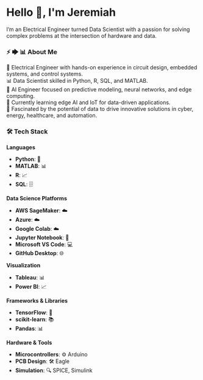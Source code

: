 # Hello 👋, I'm Jeremiah

I’m an Electrical Engineer turned Data Scientist with a passion for solving complex problems at the intersection of hardware and data.

### ⚡ 🡆 📊 About Me
🔋 Electrical Engineer with hands-on experience in circuit design, embedded systems, and control systems.<br>
📊 Data Scientist skilled in Python, R, SQL, and MATLAB.<br>
🤖 AI Engineer focused on predictive modeling, neural networks, and edge computing.<br>
🌱 Currently learning edge AI and IoT for data-driven applications.<br>
🚀 Fascinated by the potential of data to drive innovative solutions in cyber, energy, healthcare, and automation.<br>

### 🛠️ **Tech Stack**
**Languages**  
- **Python**: 🐍  
- **MATLAB**: 📊  
- **R**: 📈  
- **SQL**: 🗄️  

**Data Science Platforms**  
- **AWS SageMaker**: ☁️  
- **Azure**: ☁️  
- **Google Colab**: ☁️  
- **Jupyter Notebook**: 📓  
- **Microsoft VS Code**: 💻  
- **GitHub Desktop**: 🌐  

**Visualization**  
- **Tableau**: 📊  
- **Power BI**: 📈  

**Frameworks & Libraries**  
- **TensorFlow**: 🤖  
- **scikit-learn**: 📚  
- **Pandas**: 📊  

**Hardware & Tools**  
- **Microcontrollers**: ⚙️ Arduino  
- **PCB Design**: 🛠️ Eagle  
- **Simulation**: 🔍 SPICE, Simulink  
